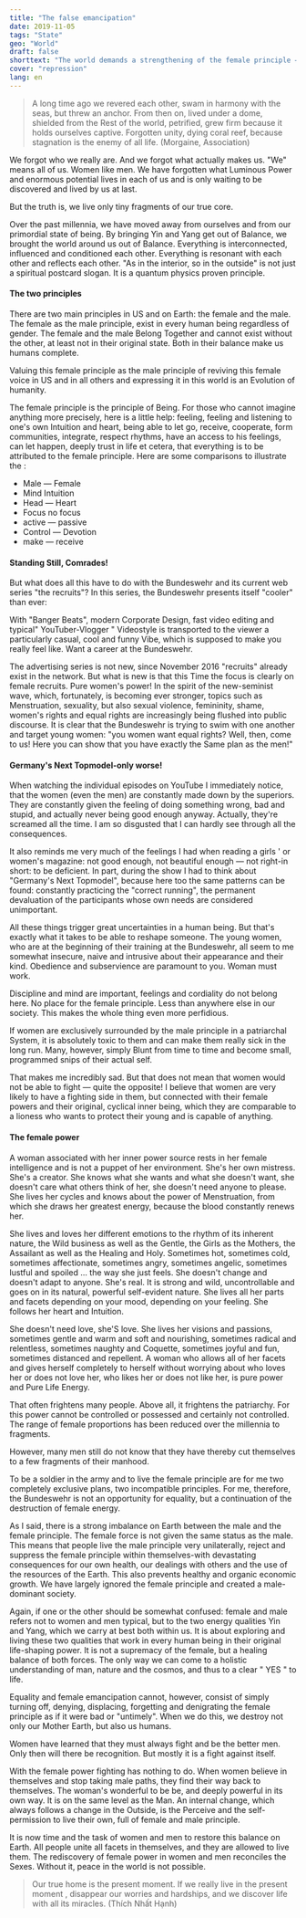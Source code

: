 ```yaml
---
title: "The false emancipation"
date: 2019-11-05
tags: "State"
geo: "World"
draft: false
shorttext: "The world demands a strengthening of the female principle — women in the Bundeswehr strengthen only the patriarchy and its violence Agenda."
cover: "repression"
lang: en
---
```


> A long time ago we revered each other, swam in harmony with the seas, but threw an anchor. From then on, lived under a dome, shielded from the Rest of the world, petrified, grew firm because it holds ourselves captive. Forgotten unity, dying coral reef, because stagnation is the enemy of all life. (Morgaine, Association)

We forgot who we really are. And we forgot what actually makes us. "We" means all of us. Women like men. We have forgotten what Luminous Power and enormous potential lives in each of us and is only waiting to be discovered and lived by us at last.

But the truth is, we live only tiny fragments of our true core.

Over the past millennia, we have moved away from ourselves and from our primordial state of being. By bringing Yin and Yang get out of Balance, we brought the world around us out of Balance. Everything is interconnected, influenced and conditioned each other. Everything is resonant with each other and reflects each other. "As in the interior, so in the outside" is not just a spiritual postcard slogan. It is a quantum physics proven principle.

#### The two principles

There are two main principles in US and on Earth: the female and the male. The female as the male principle, exist in every human being regardless of gender. The female and the male Belong Together and cannot exist without the other, at least not in their original state. Both in their balance make us humans complete.

Valuing this female principle as the male principle of reviving this female voice in US and in all others and expressing it in this world is an Evolution of humanity.

The female principle is the principle of Being. For those who cannot imagine anything more precisely, here is a little help: feeling, feeling and listening to one's own Intuition and heart, being able to let go, receive, cooperate, form communities, integrate, respect rhythms, have an access to his feelings, can let happen, deeply trust in life et cetera, that everything is to be attributed to the female principle. Here are some comparisons to illustrate the :

  - Male — Female
  - Mind Intuition
  - Head — Heart
  - Focus no focus
  - active — passive
  - Control — Devotion
  - make — receive

#### Standing Still, Comrades!

But what does all this have to do with the Bundeswehr and its current web series "the recruits"? In this series, the Bundeswehr presents itself "cooler" than ever:

With "Banger Beats", modern Corporate Design, fast video editing and typical" YouTuber-Vlogger " Videostyle is transported to the viewer a particularly casual, cool and funny Vibe, which is supposed to make you really feel like. Want a career at the Bundeswehr.

The advertising series is not new, since November 2016 "recruits" already exist in the network. But what is new is that this Time the focus is clearly on female recruits. Pure women's power! In the spirit of the new-seminist wave, which, fortunately, is becoming ever stronger, topics such as Menstruation, sexuality, but also sexual violence, femininity, shame, women's rights and equal rights are increasingly being flushed into public discourse. It is clear that the Bundeswehr is trying to swim with one another and target young women: "you women want equal rights? Well, then, come to us! Here you can show that you have exactly the Same plan as the men!"

#### Germany's Next Topmodel-only worse!

When watching the individual episodes on YouTube I immediately notice, that the women (even the men) are constantly made down by the superiors. They are constantly given the feeling of doing something wrong, bad and stupid, and actually never being good enough anyway. Actually, they're screamed all the time. I am so disgusted that I can hardly see through all the consequences.

It also reminds me very much of the feelings I had when reading a girls ' or women's magazine: not good enough, not beautiful enough — not right-in short: to be deficient. In part, during the show I had to think about "Germany's Next Topmodel", because here too the same patterns can be found: constantly practicing the "correct running", the permanent devaluation of the participants whose own needs are considered unimportant.

All these things trigger great uncertainties in a human being. But that's exactly what it takes to be able to reshape someone. The young women, who are at the beginning of their training at the Bundeswehr, all seem to me somewhat insecure, naive and intrusive about their appearance and their kind. Obedience and subservience are paramount to you. Woman must work.

Discipline and mind are important, feelings and cordiality do not belong here. No place for the female principle. Less than anywhere else in our society. This makes the whole thing even more perfidious.

If women are exclusively surrounded by the male principle in a patriarchal System, it is absolutely toxic to them and can make them really sick in the long run. Many, however, simply Blunt from time to time and become small, programmed snips of their actual self.

That makes me incredibly sad. But that does not mean that women would not be able to fight — quite the opposite! I believe that women are very likely to have a fighting side in them, but connected with their female powers and their original, cyclical inner being, which they are comparable to a lioness who wants to protect their young and is capable of anything.

#### The female power

A woman associated with her inner power source rests in her female intelligence and is not a puppet of her environment. She's her own mistress. She's a creator. She knows what she wants and what she doesn't want, she doesn't care what others think of her, she doesn't need anyone to please. She lives her cycles and knows about the power of Menstruation, from which she draws her greatest energy, because the blood constantly renews her.

She lives and loves her different emotions to the rhythm of its inherent nature, the Wild business as well as the Gentle, the Girls as the Mothers, the Assailant as well as the Healing and Holy. Sometimes hot, sometimes cold, sometimes affectionate, sometimes angry, sometimes angelic, sometimes lustful and spoiled ... the way she just feels. She doesn't change and doesn't adapt to anyone. She's real. It is strong and wild, uncontrollable and goes on in its natural, powerful self-evident nature. She lives all her parts and facets depending on your mood, depending on your feeling. She follows her heart and Intuition.

She doesn't need love, she'S love. She lives her visions and passions, sometimes gentle and warm and soft and nourishing, sometimes radical and relentless, sometimes naughty and Coquette, sometimes joyful and fun, sometimes distanced and repellent. A woman who allows all of her facets and gives herself completely to herself without worrying about who loves her or does not love her, who likes her or does not like her, is pure power and Pure Life Energy.

That often frightens many people. Above all, it frightens the patriarchy. For this power cannot be controlled or possessed and certainly not controlled. The range of female proportions has been reduced over the millennia to fragments.

However, many men still do not know that they have thereby cut themselves to a few fragments of their manhood.

To be a soldier in the army and to live the female principle are for me two completely exclusive plans, two incompatible principles. For me, therefore, the Bundeswehr is not an opportunity for equality, but a continuation of the destruction of female energy.

As I said, there is a strong imbalance on Earth between the male and the female principle. The female force is not given the same status as the male. This means that people live the male principle very unilaterally, reject and suppress the female principle within themselves-with devastating consequences for our own health, our dealings with others and the use of the resources of the Earth. This also prevents healthy and organic economic growth. We have largely ignored the female principle and created a male-dominant society.

Again, if one or the other should be somewhat confused: female and male refers not to women and men typical, but to the two energy qualities Yin and Yang, which we carry at best both within us. It is about exploring and living these two qualities that work in every human being in their original life-shaping power. It is not a supremacy of the female, but a healing balance of both forces. The only way we can come to a holistic understanding of man, nature and the cosmos, and thus to a clear " YES " to life.

Equality and female emancipation cannot, however, consist of simply turning off, denying, displacing, forgetting and denigrating the female principle as if it were bad or "untimely". When we do this, we destroy not only our Mother Earth, but also us humans.

Women have learned that they must always fight and be the better men. Only then will there be recognition. But mostly it is a fight against itself.

With the female power fighting has nothing to do. When women believe in themselves and stop taking male paths, they find their way back to themselves. The woman's wonderful to be be, and deeply powerful in its own way. It is on the same level as the Man. An internal change, which always follows a change in the Outside, is the Perceive and the self-permission to live their own, full of female and male principle.

It is now time and the task of women and men to restore this balance on Earth. All people unite all facets in themselves, and they are allowed to live them. The rediscovery of female power in women and men reconciles the Sexes. Without it, peace in the world is not possible.

> Our true home is the present moment. If we really live in the present moment , disappear our worries and hardships, and we discover life with all its miracles. (Thích Nhất Hạnh)
